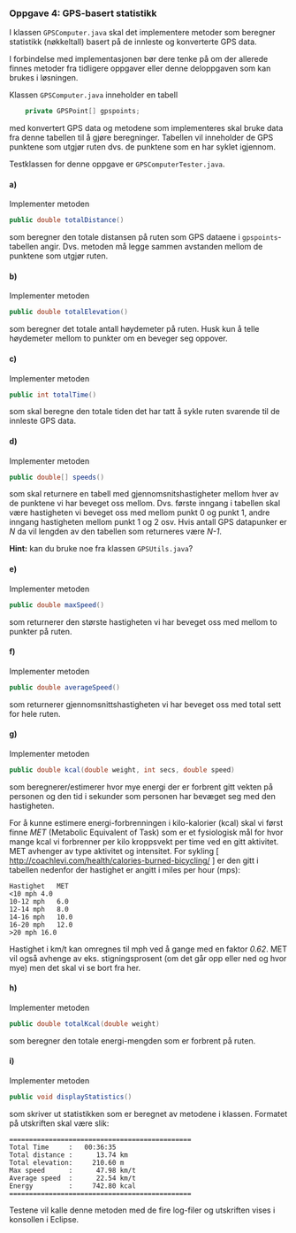### Oppgave 4: GPS-basert statistikk

I klassen `GPSComputer.java` skal det implementere metoder som beregner statistikk (nøkkeltall) basert på de innleste og konverterte GPS data.

I forbindelse med implementasjonen bør dere tenke på om der allerede finnes metoder fra tidligere oppgaver eller denne deloppgaven som kan brukes i løsningen.

Klassen `GPSComputer.java` inneholder en tabell

```java
	private GPSPoint[] gpspoints;
```

med konvertert GPS data og metodene som implementeres skal bruke data fra denne tabellen til å gjøre beregninger. Tabellen vil inneholder de GPS punktene som utgjør ruten dvs. de punktene som en har syklet igjennom.

Testklassen for denne oppgave er `GPSComputerTester.java`.

#### a)

Implementer metoden

```java
public double totalDistance()
```

som beregner den totale distansen på ruten som GPS dataene i `gpspoints`-tabellen angir. Dvs. metoden må legge sammen avstanden mellom de punktene som utgjør ruten.

#### b)

Implementer metoden

```java
public double totalElevation()
```

som beregner det totale antall høydemeter på ruten. Husk kun å telle høydemeter mellom to punkter om en beveger seg oppover.

#### c)

Implementer metoden

```java
public int totalTime()
```

som skal beregne den totale tiden det har tatt å sykle ruten svarende til de innleste GPS data.

#### d)

Implementer metoden

```java
public double[] speeds()
```

som skal returnere en tabell med gjennomsnitshastigheter mellom hver av de punktene vi har beveget oss mellom. Dvs. første inngang i tabellen skal være hastigheten vi beveget oss med mellom punkt 0 og punkt 1, andre inngang hastigheten mellom punkt 1 og 2 osv. Hvis antall GPS datapunker er *N* da vil lengden av den tabellen som returneres være *N-1*.

**Hint:** kan du bruke noe fra klassen `GPSUtils.java`?

#### e)

Implementer metoden

```java
public double maxSpeed()
```

som returnerer den største hastigheten vi har beveget oss med mellom to punkter på ruten.

#### f)

Implementer metoden
```java
public double averageSpeed()
```

som returnerer gjennomsnittshastigheten vi har beveget oss med total sett for hele ruten.  

#### g)

Implementer metoden

```java
public double kcal(double weight, int secs, double speed)
```

som beregnerer/estimerer hvor mye energi der er forbrent gitt vekten på personen og den tid i sekunder som personen har bevæget seg med den hastigheten.

For å kunne estimere energi-forbrenningen i kilo-kalorier (kcal) skal vi først finne *MET* (Metabolic Equivalent of Task)  som er et fysiologisk mål for hvor mange kcal vi forbrenner per kilo kroppsvekt per time ved en gitt aktivitet. MET avhenger av type aktivitet og intensitet. For sykling [ http://coachlevi.com/health/calories-burned-bicycling/ ] er den gitt i tabellen nedenfor der hastighet er angitt i miles per hour (mps):

```
Hastighet	MET
<10 mph	4.0
10-12 mph	6.0
12-14 mph	8.0
14-16 mph	10.0
16-20 mph	12.0
>20 mph	16.0
```

Hastighet i km/t kan omregnes til mph ved å gange med en faktor *0.62*. MET vil også avhenge av eks. stigningsprosent (om det går opp eller ned og hvor mye) men det skal vi se bort fra her.

#### h)

Implementer metoden

```java
public double totalKcal(double weight)
```

som beregner den totale energi-mengden som er forbrent på ruten.

#### i)

Implementer metoden

```java
public void displayStatistics()
```

som skriver ut statistikken som er beregnet av metodene i klassen. Formatet på utskriften skal være slik:

```
==============================================
Total Time     :   00:36:35
Total distance :      13.74 km
Total elevation:     210.60 m
Max speed      :      47.98 km/t
Average speed  :      22.54 km/t
Energy         :     742.80 kcal
==============================================
```

Testene vil kalle denne metoden med de fire log-filer og utskriften vises i konsollen i Eclipse.
